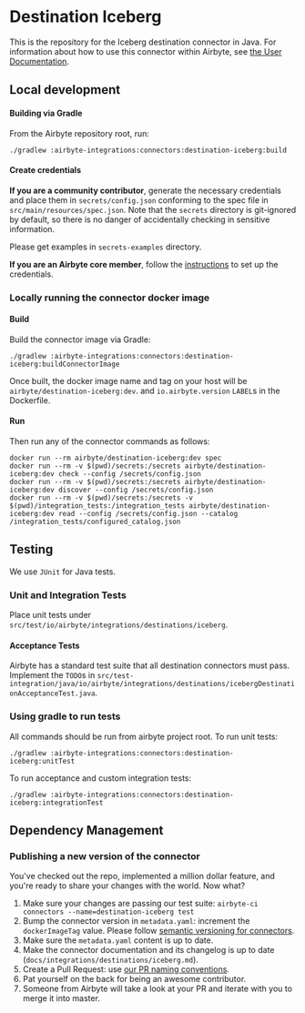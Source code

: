 # Destination Iceberg

This is the repository for the Iceberg destination connector in Java.
For information about how to use this connector within Airbyte,
see [the User Documentation](https://docs.airbyte.io/integrations/destinations/iceberg).

## Local development

#### Building via Gradle

From the Airbyte repository root, run:

```
./gradlew :airbyte-integrations:connectors:destination-iceberg:build
```

#### Create credentials

**If you are a community contributor**, generate the necessary credentials and place them in `secrets/config.json`
conforming to the spec file in `src/main/resources/spec.json`.
Note that the `secrets` directory is git-ignored by default, so there is no danger of accidentally checking in sensitive
information.

Please get examples in `secrets-examples` directory.

**If you are an Airbyte core member**, follow
the [instructions](https://docs.airbyte.io/connector-development#using-credentials-in-ci) to set up the credentials.

### Locally running the connector docker image

#### Build

Build the connector image via Gradle:


```
./gradlew :airbyte-integrations:connectors:destination-iceberg:buildConnectorImage
```

Once built, the docker image name and tag on your host will be `airbyte/destination-iceberg:dev`.
and `io.airbyte.version` `LABEL`s in
the Dockerfile.

#### Run

Then run any of the connector commands as follows:

```
docker run --rm airbyte/destination-iceberg:dev spec
docker run --rm -v $(pwd)/secrets:/secrets airbyte/destination-iceberg:dev check --config /secrets/config.json
docker run --rm -v $(pwd)/secrets:/secrets airbyte/destination-iceberg:dev discover --config /secrets/config.json
docker run --rm -v $(pwd)/secrets:/secrets -v $(pwd)/integration_tests:/integration_tests airbyte/destination-iceberg:dev read --config /secrets/config.json --catalog /integration_tests/configured_catalog.json
```

## Testing

We use `JUnit` for Java tests.

### Unit and Integration Tests

Place unit tests under `src/test/io/airbyte/integrations/destinations/iceberg`.

#### Acceptance Tests

Airbyte has a standard test suite that all destination connectors must pass. Implement the `TODO`s in
`src/test-integration/java/io/airbyte/integrations/destinations/icebergDestinationAcceptanceTest.java`.

### Using gradle to run tests

All commands should be run from airbyte project root.
To run unit tests:

```
./gradlew :airbyte-integrations:connectors:destination-iceberg:unitTest
```

To run acceptance and custom integration tests:

```
./gradlew :airbyte-integrations:connectors:destination-iceberg:integrationTest
```

## Dependency Management

### Publishing a new version of the connector
You've checked out the repo, implemented a million dollar feature, and you're ready to share your changes with the world. Now what?
1. Make sure your changes are passing our test suite: `airbyte-ci connectors --name=destination-iceberg test`
2. Bump the connector version in `metadata.yaml`: increment the `dockerImageTag` value. Please follow [semantic versioning for connectors](https://docs.airbyte.com/contributing-to-airbyte/resources/pull-requests-handbook/#semantic-versioning-for-connectors).
3. Make sure the `metadata.yaml` content is up to date.
4. Make the connector documentation and its changelog is up to date (`docs/integrations/destinations/iceberg.md`).
5. Create a Pull Request: use [our PR naming conventions](https://docs.airbyte.com/contributing-to-airbyte/resources/pull-requests-handbook/#pull-request-title-convention).
6. Pat yourself on the back for being an awesome contributor.
7. Someone from Airbyte will take a look at your PR and iterate with you to merge it into master.

